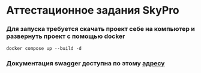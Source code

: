 # Аттестационное задания SkyPro

### Для запуска требуется скачать проект себе на компьютер и развернуть проект с помощью docker

```shell
docker compose up --build -d
```

### Документация swagger доступна по этому <a href=http://localhost/api/docs>адресу
